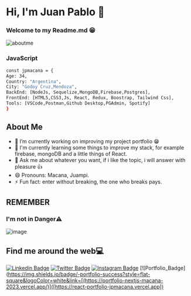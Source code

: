 # Hi, I'm Juan Pablo 👋

### Welcome to my Readme.md 😁

![aboutme](https://user-images.githubusercontent.com/82981434/192354877-6dada281-0281-4738-ba73-df5d99365d14.jpg)


### JavaScript

```bash
const jpmacana = {
Age: 34,
Country: "Argentina",
City: "Godoy Cruz,Mendoza",
BackEnd: [NodeJs, Sequelize,MongoDB,Firebase,Postgres],
FrontEnd: [HTML5,CSS3,Js, React, Redux, Boostrap, Tailwind Css],
Tools: [VSCode,Postman,Github Desktop,PGAdmin, Spotify]
}
```


## About Me

- 🔭 I’m currently working on improving my project portfolio 😁
- 🌱 I'm currently learning some things to improve my stack, for example firebase, mongoDB and a little things of React.
- 💬 Ask me about whatever you want, if i like the topic, i will answer with pleasure 👍
- 😄 Pronouns: Macana, Juampi.
- ⚡ Fun fact: enter without breaking, the one who breaks pays. 


## REMEMBER


### I'm not in Danger⚠️

![image](https://tenor.com/es/ver/im-the-one-who-knocks-walter-white-bryan-cranston-breaking-bad-gif-9579329.gif)



## Find me around the web💻

[![Linkedin Badge](https://img.shields.io/badge/-jpsenatra-blue?style=flat-square&logo=Linkedin&logoColor=white&link=https://www.linkedin.com/in/jpsenatra/)](https://www.linkedin.com/in/jpsenatra/) 
[![Twitter Badge](https://img.shields.io/badge/-@jpsenatra-1ca0f1?style=flat-square&labelColor=1ca0f1&logo=twitter&logoColor=white&link=https://twitter.com/jpsenatra)](https://twitter.com/jpsenatra)
[![Instagram Badge](https://img.shields.io/badge/-@jpmacana-D7008A?style=flat-square&labelColor=D7008A&logo=Instagram&logoColor=white&link=https://www.instagram.com/jpmacana/)](https://www.instagram.com/jpmacana/)
[![Portfolio_Badge](https://img.shields.io/badge/-portfolio-success?style=flat-square&logoColor=white&link=[(https://portfolio-nextjs-macana-2023.vercel.app/)]([https://react-portfolio-jpmacana.vercel.app])






<!--
**jpmacana/jpmacana** is a ✨ _special_ ✨ repository because its `README.md` (this file) appears on your GitHub profile.

Here are some ideas to get you started:

- 🔭 I’m currently working on ...
- 🌱 I’m currently learning ...
- 👯 I’m looking to collaborate on ...
- 🤔 I’m looking for help with ...
- 💬 Ask me about ...
- 📫 How to reach me: ...
- 😄 Pronouns: ...
- ⚡ Fun fact: ...
-->
